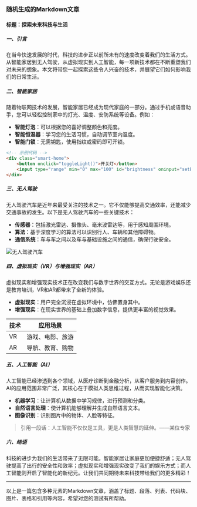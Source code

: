<div class="article" style="display: none;"> {
    "time" : "2023-07-01T12:00:00+08:00" , 
    "author" : "John Doe" , 
    "tags" : ["科技","生活"] 
    }
</div>

### 随机生成的Markdown文章

#### 标题：探索未来科技与生活

##### 一、引言

在当今快速发展的时代，科技的进步正以前所未有的速度改变着我们的生活方式。从智能家居到无人驾驶，从虚拟现实到人工智能，每一项新技术都在不断重塑我们对未来的想象。本文将带您一起探索这些令人兴奋的技术，并展望它们如何影响我们的日常生活。

##### 二、智能家居

随着物联网技术的发展，智能家居已经成为现代家庭的一部分。通过手机或语音助手，您可以轻松控制家中的灯光、温度、安防系统等设备。例如：

- **智能灯泡**：可以根据您的喜好调整颜色和亮度。
- **智能恒温器**：学习您的生活习惯，自动调节室内温度。
- **智能门锁**：无需钥匙，使用指纹或密码即可开锁。

```html
<!-- 示例代码 -->
<div class="smart-home">
    <button onclick="toggleLight()">开关灯</button>
    <input type="range" min="0" max="100" id="brightness" oninput="setBrightness(this.value)">
</div>
```

##### 三、无人驾驶

无人驾驶汽车是近年来最受关注的技术之一。它不仅能够提高交通效率，还能减少交通事故的发生。以下是无人驾驶汽车的一些关键技术：

- **传感器**：包括激光雷达、摄像头、毫米波雷达等，用于感知周围环境。
- **算法**：基于深度学习的算法可以识别行人、车辆和其他障碍物。
- **通信系统**：车与车之间以及车与基础设施之间的通信，确保行驶安全。

![无人驾驶汽车](https://example.com/autonomous-car.jpg)

##### 四、虚拟现实（VR）与增强现实（AR）

虚拟现实和增强现实技术正在改变我们与数字世界的交互方式。无论是游戏娱乐还是教育培训，VR和AR都带来了全新的体验。

- **虚拟现实**：用户完全沉浸在虚拟环境中，仿佛置身其中。
- **增强现实**：在现实世界的基础上叠加数字信息，提供更丰富的视觉效果。

| 技术 | 应用场景 |
| --- | --- |
| VR | 游戏、电影、旅游 |
| AR | 导航、教育、购物 |

##### 五、人工智能（AI）

人工智能已经渗透到各个领域，从医疗诊断到金融分析，从客户服务到内容创作。AI的应用范围非常广泛，其核心在于模拟人类思维过程，从而实现智能化决策。

- **机器学习**：让计算机从数据中学习规律，进行预测和分类。
- **自然语言处理**：使计算机能够理解并生成自然语言文本。
- **图像识别**：识别图片中的物体、人脸等特征。

> 引用一段话：人工智能不仅仅是工具，更是人类智慧的延伸。——某位专家

##### 六、结语

科技的进步为我们的生活带来了无限可能。智能家居让家庭更加便捷舒适；无人驾驶提高了出行的安全性和效率；虚拟现实和增强现实改变了我们的娱乐方式；而人工智能则开启了智能化的新纪元。让我们共同期待未来科技带给我们的更多精彩！

---

以上是一篇包含多种元素的Markdown文章，涵盖了标题、段落、列表、代码块、图片、表格和引用等内容，希望对您的测试有所帮助。


